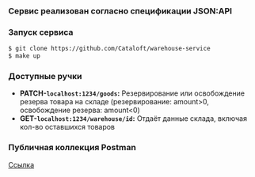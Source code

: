 <h3 align="left">Сервис реализован согласно спецификации JSON:API</h3>



<h3 align="left">Запуск сервиса</h3>

```sh
$ git clone https://github.com/Cataloft/warehouse-service
$ make up
```

<h3 align="left">Доступные ручки</h3>

* **PATCH-`localhost:1234/goods`:** Резервирование или освобождение резерва товара на складе (резервирование: amount>0, освобождение резерва: amount<0)
* **GET-`localhost:1234/warehouse/id`:** Отдаёт данные склада, включая кол-во оставшихся товаров

<h3 align="left">Публичная коллекция Postman</h3>

[Ссылка](https://www.postman.com/descent-module-geoscientist-50761181/workspace/warehouse/collection/29621690-87502690-c891-46e4-afca-1bd37d504e90?action=share&creator=29621690)
